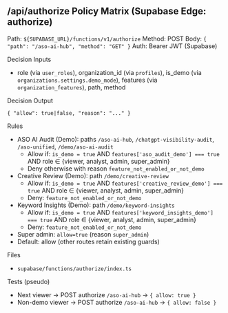 ## /api/authorize Policy Matrix (Supabase Edge: authorize)

Path: `${SUPABASE_URL}/functions/v1/authorize`
Method: POST
Body: `{ "path": "/aso-ai-hub", "method": "GET" }`
Auth: Bearer JWT (Supabase)

Decision Inputs
- role (via `user_roles`), organization_id (via `profiles`), is_demo (via `organizations.settings.demo_mode`), features (via `organization_features`), path, method

Decision Output
```
{ "allow": true|false, "reason": "..." }
```

Rules
- ASO AI Audit (Demo): paths `/aso-ai-hub`, `/chatgpt-visibility-audit`, `/aso-unified`, `/demo/aso-ai-audit`
  - Allow if: `is_demo = true` AND `features['aso_audit_demo'] === true` AND role ∈ {viewer, analyst, admin, super_admin}
  - Deny otherwise with reason `feature_not_enabled_or_not_demo`
- Creative Review (Demo): path `/demo/creative-review`
  - Allow if: `is_demo = true` AND `features['creative_review_demo'] === true` AND role ∈ {viewer, analyst, admin, super_admin}
  - Deny: `feature_not_enabled_or_not_demo`
- Keyword Insights (Demo): path `/demo/keyword-insights`
  - Allow if: `is_demo = true` AND `features['keyword_insights_demo'] === true` AND role ∈ {viewer, analyst, admin, super_admin}
  - Deny: `feature_not_enabled_or_not_demo`
- Super admin: `allow=true` (reason `super_admin`)
- Default: allow (other routes retain existing guards)

Files
- `supabase/functions/authorize/index.ts`

Tests (pseudo)
- Next viewer → POST authorize `/aso-ai-hub` → `{ allow: true }`
- Non-demo viewer → POST authorize `/aso-ai-hub` → `{ allow: false }`
